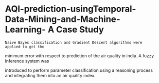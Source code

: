 # AQI-prediction-usingTemporal-Data-Mining-and-Machine-Learning- A Case Study

    Naive Bayes classification and Gradient Descent algorithms were applied to get the

minimum error with respect to prediction of the air quality in india. A fuzzy inference system was

introduced to perform parameter classification using a reasoning process and integrating them into an air quality index.
